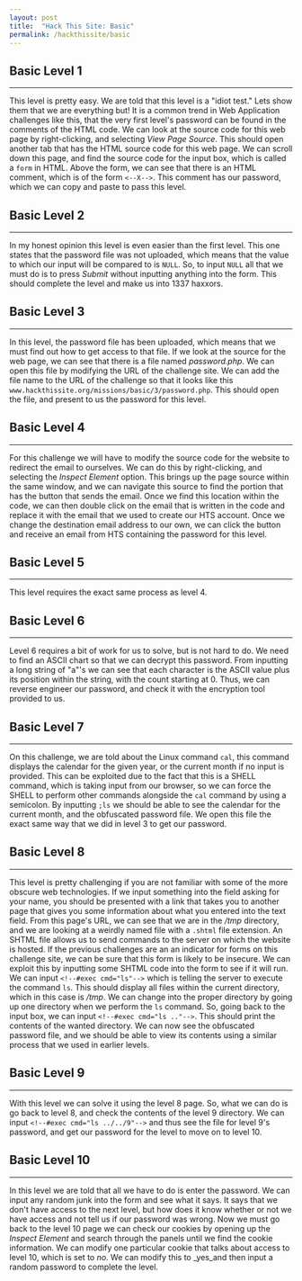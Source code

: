 ```yaml
---
layout: post
title:  "Hack This Site: Basic"
permalink: /hackthissite/basic
---
```




## Basic Level 1
---------------
This level is pretty easy. We are told that this
level is a "idiot test." Lets show them that we
are everything but! It is a common trend in Web
Application challenges like this, that the very
first level's password can be found in the 
comments of the HTML code. We can look at the
source code for this web page by right-clicking,
and selecting _View Page Source_. This should
open another tab that has the HTML source code
for this web page. We can scroll down this page,
and find the source code for the input box, which
is called a `form` in HTML. Above the form, we
can see that there is an HTML comment, which is
of the form `<--X-->`. This comment has our
password, which we can copy and paste to pass
this level.

## Basic Level 2
----------------
In my honest opinion this level is even easier
than the first level. This one states that the
password file was not uploaded, which means that
the value to which our input will be compared to
is `NULL`. So, to input `NULL` all that we must
do is to press _Submit_ without inputting
anything into the form. This should complete the
level and make us into 1337 haxxors.

## Basic Level 3
----------------
In this level, the password file has been uploaded,
which means that we must find out how to get access
to that file. If we look at the source for the web
page, we can see that there is a file named
_password.php_. We can open this file by modifying
the URL of the challenge site. We can add the file
name to the URL of the challenge so that it looks
like this `www.hackthissite.org/missions/basic/3/password.php`.
This should open the file, and present to us the
password for this level.

## Basic Level 4
----------------
For this challenge we will have to modify the
source code for the website to redirect the email
to ourselves. We can do this by right-clicking,
and selecting the _Inspect Element_ option. This 
brings up the page source within the same window,
and we can navigate this source to find the portion
that has the button that sends the email. Once we
find this location within the code, we can then
double click on the email that is written in the
code and replace it with the email that we used to
create our HTS account. Once we change the destination
email address to our own, we can click the button and
receive an email from HTS containing the password
for this level.

## Basic Level 5
----------------
This level requires the exact same process as level 4.

## Basic Level 6
----------------
Level 6 requires a bit of work for us to solve, but is
not hard to do. We need to find an ASCII chart so that
we can decrypt this password. From inputting a long
string of "a"'s we can see that each character is the
ASCII value plus its position within the string, with
the count starting at 0. Thus, we can reverse engineer
our password, and check it with the encryption tool
provided to us.

## Basic Level 7
----------------
On this challenge, we are told about the Linux command
`cal`, this command displays the calendar for the given
year, or the current month if no input is provided. This
can be exploited due to the fact that this is a SHELL 
command, which is taking input from our browser, so we
can force the SHELL to perform other commands alongside
the `cal` command by using a semicolon. By inputting `;ls`
we should be able to see the calendar for the current month,
and the obfuscated password file. We open this file the
exact same way that we did in level 3 to get our password.

## Basic Level 8
----------------
This level is pretty challenging if you are not familiar
with some of the more obscure web technologies. If we
input something into the field asking for your name, you
should be presented with a link that takes you to another
page that gives you some information about what you entered
into the text field. From this page's URL, we can see that
we are in the _/tmp_ directory, and we are looking at a
weirdly named file with a `.shtml` file extension. An SHTML
file allows us to send commands to the server on which the
website is hosted. If the previous challenges are an 
an indicator for forms on this challenge site, we can be
sure that this form is likely to be insecure. We can exploit
this by inputting some SHTML code into the form to see if it
will run. We can input `<!--#exec cmd="ls"-->` which is telling
the server to execute the command `ls`. This should display
all files within the current directory, which in this case
is _/tmp_. We can change into the proper directory by going 
up one directory when we perform the `ls` command. So, going
back to the input box, we can input `<!--#exec cmd="ls .."-->`.
This should print the contents of the wanted directory. We can
now see the obfuscated password file, and we should be able to 
view its contents using a similar process that we used in earlier
levels.

## Basic Level 9
----------------
With this level we can solve it using the level 8 page. So, what
we can do is go back to level 8, and check the contents of the
level 9 directory. We can input `<!--#exec cmd="ls ../../9"-->`
and thus see the file for level 9's password, and get our
password for the level to move on to level 10.

## Basic Level 10
-----------------
In this level we are told that all we have to do is enter the
password. We can input any random junk into the form and see
what it says. It says that we don't have access to the next
level, but how does it know whether or not we have access and
not tell us if our password was wrong. Now we must go back to
the level 10 page we can check our cookies by opening up the 
_Inspect Element_ and search through the panels until we find
the cookie information. We can modify one particular cookie that
talks about access to level 10, which is set to _no_. We can
modify this to _yes_and then input a random password to complete
the level.
